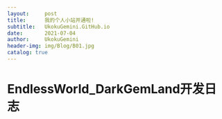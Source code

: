 ```yaml
---
layout:     post
title:      我的个人小站开通啦!
subtitle:   UkokuGemini.GitHub.io
date:       2021-07-04
author:     UkokuGemini
header-img: img/Blog/B01.jpg
catalog: true
---
```


# EndlessWorld_DarkGemLand开发日志
